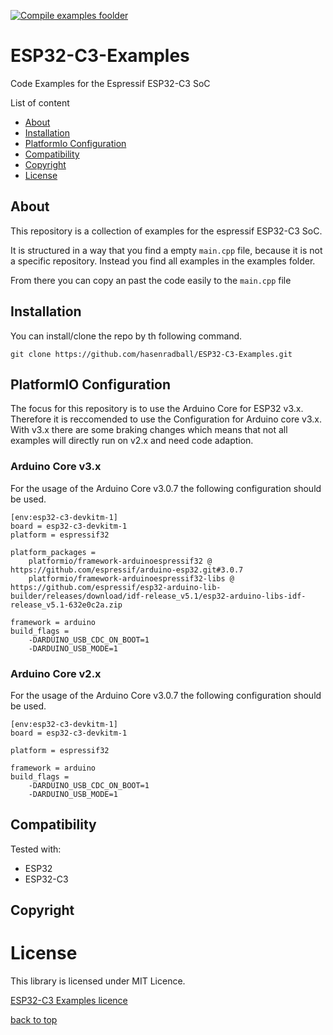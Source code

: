 [![Compile examples foolder](https://github.com/hasenradball/ESP32-C3-Examples/actions/workflows/compile_examples.yml/badge.svg)](https://github.com/hasenradball/ESP32-C3-Examples/actions/workflows/compile_examples.yml)

# ESP32-C3-Examples
Code Examples for the Espressif ESP32-C3 SoC

List of content<br>
* [About](#about)<br>
* [Installation](#installation)<br>
* [PlatformIo Configuration](#platformio-configuration)<br>
* [Compatibility](#compatibility)
* [Copyright](#copyright)
* [License](#license)


## About
This repository is a collection of examples for the espressif ESP32-C3 SoC.

It is structured in a way that you find a empty `main.cpp` file, because it is not a specific repository. Instead you find all examples in the examples folder.

From there you can copy an past the code easily to the `main.cpp` file

## Installation
You can install/clone the repo by th following command.

```
git clone https://github.com/hasenradball/ESP32-C3-Examples.git
```
## PlatformIO Configuration
The focus for this repository is to use the Arduino Core for ESP32 v3.x. Therefore it is reccomended to use the Configuration for Arduino core v3.x.
With v3.x there are some braking changes which means that not all examples will directly run on v2.x and need code adaption.

### Arduino Core v3.x
For the usage of the Arduino Core v3.0.7 the following configuration should be used.

```
[env:esp32-c3-devkitm-1]
board = esp32-c3-devkitm-1
platform = espressif32

platform_packages =
    platformio/framework-arduinoespressif32 @ https://github.com/espressif/arduino-esp32.git#3.0.7
    platformio/framework-arduinoespressif32-libs @ https://github.com/espressif/esp32-arduino-lib-builder/releases/download/idf-release_v5.1/esp32-arduino-libs-idf-release_v5.1-632e0c2a.zip

framework = arduino
build_flags = 
    -DARDUINO_USB_CDC_ON_BOOT=1
    -DARDUINO_USB_MODE=1
```
### Arduino Core v2.x
For the usage of the Arduino Core v3.0.7 the following configuration should be used.

```
[env:esp32-c3-devkitm-1]
board = esp32-c3-devkitm-1

platform = espressif32

framework = arduino
build_flags = 
    -DARDUINO_USB_CDC_ON_BOOT=1
    -DARDUINO_USB_MODE=1
```

## Compatibility
Tested with:
* ESP32
* ESP32-C3

## Copyright

# License
This library is licensed under MIT Licence.

[ESP32-C3 Examples licence](https://github.com/hasenradball/ESP32-C3-Examples/blob/main/LICENSE)

[back to top](#esp32-c3-examples)